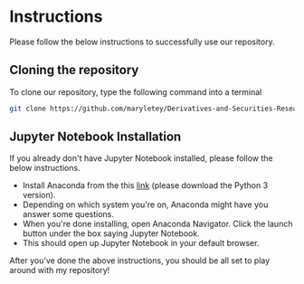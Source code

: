 # Instructions

Please follow the below instructions to successfully use our repository.

## Cloning the repository

To clone our repository, type the following command into a terminal

```sh
git clone https://github.com/maryletey/Derivatives-and-Securities-Research.git
```

## Jupyter Notebook Installation

If you already don't have Jupyter Notebook installed, please follow the below instructions.

- Install Anaconda from the this [link](https://www.anaconda.com/distribution/) (please download the Python 3 version).
- Depending on which system you're on, Anaconda might have you answer some questions.
- When you're done installing, open Anaconda Navigator. Click the launch button under the box saying Jupyter Notebook.
- This should open up Jupyter Notebook in your default browser.

After you've done the above instructions, you should be all set to play around with my repository!
